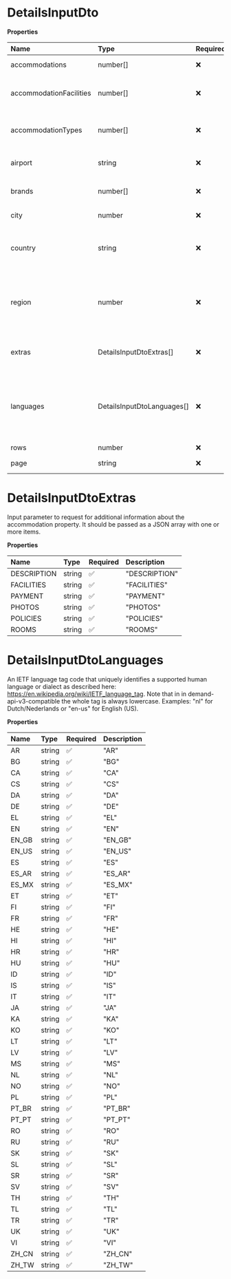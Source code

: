 # DetailsInputDto

**Properties**

| Name                    | Type                       | Required | Description                                                                                                                                                                                                                                                                                                                                         |
| :---------------------- | :------------------------- | :------- | :-------------------------------------------------------------------------------------------------------------------------------------------------------------------------------------------------------------------------------------------------------------------------------------------------------------------------------------------------- |
| accommodations          | number[]                   | ❌       | A signed integer number that uniquely identifies an accommodation property.                                                                                                                                                                                                                                                                         |
| accommodationFacilities | number[]                   | ❌       | A signed integer number that uniquely identifies an accommodation property facility. Examples of facilities are: Parking, Restaurant, Room service etc.                                                                                                                                                                                             |
| accommodationTypes      | number[]                   | ❌       | A signed integer number that uniquely identifies an accommodation property type. Examples of accommodation types are: Apartment, Hostel, Hotel etc.                                                                                                                                                                                                 |
| airport                 | string                     | ❌       | A three-letter code that uniquely identifies an airport as defined by the International Air Transport Association (IATA).                                                                                                                                                                                                                           |
| brands                  | number[]                   | ❌       | A signed integer number that uniquely identifies an accommodation brand. Examples of brands are: Radisson Blu, WestCord Hotels, Westin etc.                                                                                                                                                                                                         |
| city                    | number                     | ❌       | A signed integer number that uniquely identifies a city.                                                                                                                                                                                                                                                                                            |
| country                 | string                     | ❌       | A two-letter code that uniquely identifies a country. This code is defined by the ISO 3166-1 alpha-2 standard (ISO2) as described here: https://en.wikipedia.org/wiki/ISO_3166-1_alpha-2.                                                                                                                                                           |
| region                  | number                     | ❌       | A signed integer number that uniquely identifies a geographical region. Regions usually define official administrative areas within a country, but may also include multiple countries and in some cases un-official but popular designations for geographical areas. An example of a region that crosses multiple countries is the Alps in Europe. |
| extras                  | DetailsInputDtoExtras[]    | ❌       | Input parameter to request for additional information about the accommodation property. It should be passed as a JSON array with one or more items.                                                                                                                                                                                                 |
| languages               | DetailsInputDtoLanguages[] | ❌       | An IETF language tag code that uniquely identifies a supported human language or dialect as described here: https://en.wikipedia.org/wiki/IETF_language_tag. Note that in in demand-api-v3-compatible the whole tag is always lowercase. Examples: "nl" for Dutch/Nederlands or "en-us" for English (US).                                           |
| rows                    | number                     | ❌       | The maximum number of results to return.                                                                                                                                                                                                                                                                                                            |
| page                    | string                     | ❌       | Pagination token used to retrieve the next page of results. Obtained from `next_page`.                                                                                                                                                                                                                                                              |

# DetailsInputDtoExtras

Input parameter to request for additional information about the accommodation property. It should be passed as a JSON array with one or more items.

**Properties**

| Name        | Type   | Required | Description   |
| :---------- | :----- | :------- | :------------ |
| DESCRIPTION | string | ✅       | "DESCRIPTION" |
| FACILITIES  | string | ✅       | "FACILITIES"  |
| PAYMENT     | string | ✅       | "PAYMENT"     |
| PHOTOS      | string | ✅       | "PHOTOS"      |
| POLICIES    | string | ✅       | "POLICIES"    |
| ROOMS       | string | ✅       | "ROOMS"       |

# DetailsInputDtoLanguages

An IETF language tag code that uniquely identifies a supported human language or dialect as described here: https://en.wikipedia.org/wiki/IETF_language_tag. Note that in in demand-api-v3-compatible the whole tag is always lowercase. Examples: "nl" for Dutch/Nederlands or "en-us" for English (US).

**Properties**

| Name  | Type   | Required | Description |
| :---- | :----- | :------- | :---------- |
| AR    | string | ✅       | "AR"        |
| BG    | string | ✅       | "BG"        |
| CA    | string | ✅       | "CA"        |
| CS    | string | ✅       | "CS"        |
| DA    | string | ✅       | "DA"        |
| DE    | string | ✅       | "DE"        |
| EL    | string | ✅       | "EL"        |
| EN    | string | ✅       | "EN"        |
| EN_GB | string | ✅       | "EN_GB"     |
| EN_US | string | ✅       | "EN_US"     |
| ES    | string | ✅       | "ES"        |
| ES_AR | string | ✅       | "ES_AR"     |
| ES_MX | string | ✅       | "ES_MX"     |
| ET    | string | ✅       | "ET"        |
| FI    | string | ✅       | "FI"        |
| FR    | string | ✅       | "FR"        |
| HE    | string | ✅       | "HE"        |
| HI    | string | ✅       | "HI"        |
| HR    | string | ✅       | "HR"        |
| HU    | string | ✅       | "HU"        |
| ID    | string | ✅       | "ID"        |
| IS    | string | ✅       | "IS"        |
| IT    | string | ✅       | "IT"        |
| JA    | string | ✅       | "JA"        |
| KA    | string | ✅       | "KA"        |
| KO    | string | ✅       | "KO"        |
| LT    | string | ✅       | "LT"        |
| LV    | string | ✅       | "LV"        |
| MS    | string | ✅       | "MS"        |
| NL    | string | ✅       | "NL"        |
| NO    | string | ✅       | "NO"        |
| PL    | string | ✅       | "PL"        |
| PT_BR | string | ✅       | "PT_BR"     |
| PT_PT | string | ✅       | "PT_PT"     |
| RO    | string | ✅       | "RO"        |
| RU    | string | ✅       | "RU"        |
| SK    | string | ✅       | "SK"        |
| SL    | string | ✅       | "SL"        |
| SR    | string | ✅       | "SR"        |
| SV    | string | ✅       | "SV"        |
| TH    | string | ✅       | "TH"        |
| TL    | string | ✅       | "TL"        |
| TR    | string | ✅       | "TR"        |
| UK    | string | ✅       | "UK"        |
| VI    | string | ✅       | "VI"        |
| ZH_CN | string | ✅       | "ZH_CN"     |
| ZH_TW | string | ✅       | "ZH_TW"     |
